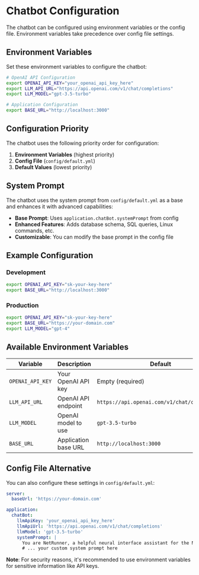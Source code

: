 # Chatbot Configuration

The chatbot can be configured using environment variables or the config file. Environment variables take precedence over config file settings.

## Environment Variables

Set these environment variables to configure the chatbot:

```bash
# OpenAI API Configuration
export OPENAI_API_KEY="your_openai_api_key_here"
export LLM_API_URL="https://api.openai.com/v1/chat/completions"
export LLM_MODEL="gpt-3.5-turbo"

# Application Configuration
export BASE_URL="http://localhost:3000"
```

## Configuration Priority

The chatbot uses the following priority order for configuration:

1. **Environment Variables** (highest priority)
2. **Config File** (`config/default.yml`)
3. **Default Values** (lowest priority)

## System Prompt

The chatbot uses the system prompt from `config/default.yml` as a base and enhances it with advanced capabilities:

- **Base Prompt**: Uses `application.chatBot.systemPrompt` from config
- **Enhanced Features**: Adds database schema, SQL queries, Linux commands, etc.
- **Customizable**: You can modify the base prompt in the config file

## Example Configuration

### Development
```bash
export OPENAI_API_KEY="sk-your-key-here"
export BASE_URL="http://localhost:3000"
```

### Production
```bash
export OPENAI_API_KEY="sk-your-key-here"
export BASE_URL="https://your-domain.com"
export LLM_MODEL="gpt-4"
```

## Available Environment Variables

| Variable | Description | Default |
|----------|-------------|---------|
| `OPENAI_API_KEY` | Your OpenAI API key | Empty (required) |
| `LLM_API_URL` | OpenAI API endpoint | `https://api.openai.com/v1/chat/completions` |
| `LLM_MODEL` | OpenAI model to use | `gpt-3.5-turbo` |
| `BASE_URL` | Application base URL | `http://localhost:3000` |

## Config File Alternative

You can also configure these settings in `config/default.yml`:

```yaml
server:
  baseUrl: 'https://your-domain.com'

application:
  chatBot:
    llmApiKey: 'your_openai_api_key_here'
    llmApiUrl: 'https://api.openai.com/v1/chat/completions'
    llmModel: 'gpt-3.5-turbo'
    systemPrompt: |
      You are NetRunner, a helpful neural interface assistant for the Night City Cyber Store.
      # ... your custom system prompt here
```

**Note**: For security reasons, it's recommended to use environment variables for sensitive information like API keys. 